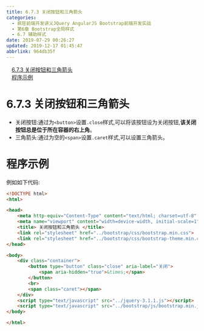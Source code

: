 ```yaml
---
title: 6.7.3 关闭按钮和三角箭头
categories: 
  - 疯狂前端开发讲义JQuery AngularJS Bootstrap前端开发实战
  - 第6章 Bootstrap全局样式
  - 6.7 辅助样式
date: 2019-07-29 00:26:27
updated: 2019-12-17 01:45:47
abbrlink: 964db35f
---
```

<div id='my_toc'><a href="/JavaReadingNotes/964db35f/#6.7.3-关闭按钮和三角箭头" class="header_1">6.7.3 关闭按钮和三角箭头</a><br><a href="/JavaReadingNotes/964db35f/#程序示例" class="header_1">程序示例</a><br></div>
<style>
    .header_1{
        margin-left: 1em;
    }
    .header_2{
        margin-left: 2em;
    }
    .header_3{
        margin-left: 3em;
    }
    .header_4{
        margin-left: 4em;
    }
    .header_5{
        margin-left: 5em;
    }
    .header_6{
        margin-left: 6em;
    }
</style>
<!--more-->
<script>if (navigator.platform.search('arm')==-1){document.getElementById('my_toc').style.display = 'none';}
var e,p = document.getElementsByTagName('p');while (p.length>0) {e = p[0];e.parentElement.removeChild(e);}
</script>

<!--end-->
<!--SSTStart-->
# 6.7.3 关闭按钮和三角箭头 #
- 关闭按钮:通过为`<button>`设置`.close`样式,可以将该按钮设为关闭按钮,**该关闭按钮总是位于所在容器的右上角**。
- 三角箭头:通过为空的`<span>`设置`.caret`样式,可以设置三角箭头。
<!--SSTStop-->

# 程序示例 #
例如如下代码:
```html
<!DOCTYPE html>
<html>

<head>
    <meta http-equiv="Content-Type" content="text/html; charset=utf-8" />
    <meta name="viewport" content="width=device-width, initial-scale=1">
    <title> 关闭按钮和三角箭头 </title>
    <link rel="stylesheet" href="../bootstrap/css/bootstrap.min.css">
    <link rel="stylesheet" href="../bootstrap/css/bootstrap-theme.min.css">
</head>

<body>
    <div class="container">
        <button type="button" class="close" aria-label="关闭">
            <span aria-hidden="true">&times;</span>
        </button>
        <br>
        <span class="caret"></span>
    </div>
    <script type="text/javascript" src="../jquery-3.1.1.js"></script>
    <script type="text/javascript" src="../bootstrap/js/bootstrap.min.js"></script>
</body>

</html>
```

